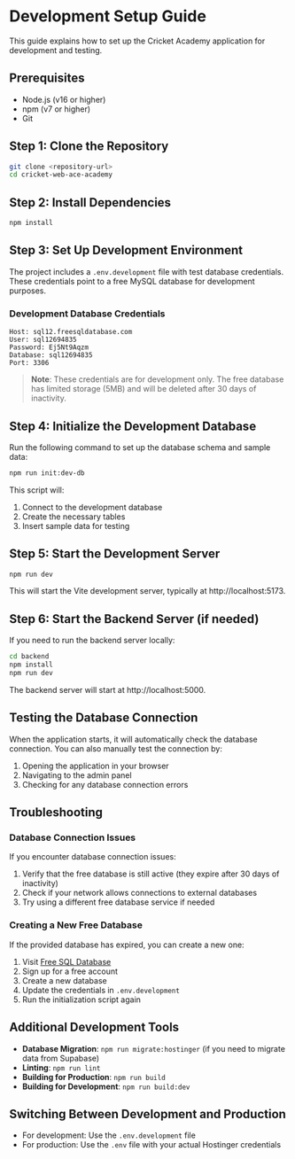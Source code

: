 # Development Setup Guide

This guide explains how to set up the Cricket Academy application for development and testing.

## Prerequisites

- Node.js (v16 or higher)
- npm (v7 or higher)
- Git

## Step 1: Clone the Repository

```bash
git clone <repository-url>
cd cricket-web-ace-academy
```

## Step 2: Install Dependencies

```bash
npm install
```

## Step 3: Set Up Development Environment

The project includes a `.env.development` file with test database credentials. These credentials point to a free MySQL database for development purposes.

### Development Database Credentials

```
Host: sql12.freesqldatabase.com
User: sql12694835
Password: Ej5Nt9Aqzm
Database: sql12694835
Port: 3306
```

> **Note**: These credentials are for development only. The free database has limited storage (5MB) and will be deleted after 30 days of inactivity.

## Step 4: Initialize the Development Database

Run the following command to set up the database schema and sample data:

```bash
npm run init:dev-db
```

This script will:
1. Connect to the development database
2. Create the necessary tables
3. Insert sample data for testing

## Step 5: Start the Development Server

```bash
npm run dev
```

This will start the Vite development server, typically at http://localhost:5173.

## Step 6: Start the Backend Server (if needed)

If you need to run the backend server locally:

```bash
cd backend
npm install
npm run dev
```

The backend server will start at http://localhost:5000.

## Testing the Database Connection

When the application starts, it will automatically check the database connection. You can also manually test the connection by:

1. Opening the application in your browser
2. Navigating to the admin panel
3. Checking for any database connection errors

## Troubleshooting

### Database Connection Issues

If you encounter database connection issues:

1. Verify that the free database is still active (they expire after 30 days of inactivity)
2. Check if your network allows connections to external databases
3. Try using a different free database service if needed

### Creating a New Free Database

If the provided database has expired, you can create a new one:

1. Visit [Free SQL Database](https://www.freesqldatabase.com/)
2. Sign up for a free account
3. Create a new database
4. Update the credentials in `.env.development`
5. Run the initialization script again

## Additional Development Tools

- **Database Migration**: `npm run migrate:hostinger` (if you need to migrate data from Supabase)
- **Linting**: `npm run lint`
- **Building for Production**: `npm run build`
- **Building for Development**: `npm run build:dev`

## Switching Between Development and Production

- For development: Use the `.env.development` file
- For production: Use the `.env` file with your actual Hostinger credentials
